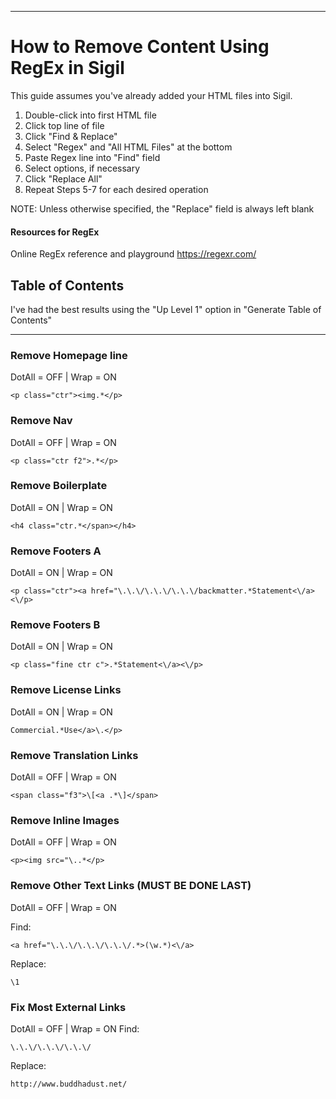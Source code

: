 -------------------------------

# How to Remove Content Using RegEx in Sigil

This guide assumes you've already added your HTML files into Sigil.

1. Double-click into first HTML file
2. Click top line of file
3. Click "Find & Replace"
4. Select "Regex" and "All HTML Files" at the bottom
5. Paste Regex line into "Find" field
6. Select options, if necessary
7. Click "Replace All"
8. Repeat Steps 5-7 for each desired operation

NOTE: Unless otherwise specified, the "Replace" field is always left blank

#### Resources for RegEx

Online RegEx reference and playground
https://regexr.com/


## Table of Contents

I've had the best results using the "Up Level 1" option in "Generate Table of Contents"

-------------------------------


### Remove Homepage line
DotAll = OFF | Wrap = ON

`<p class="ctr"><img.*</p>`


### Remove Nav
DotAll = OFF | Wrap = ON

`<p class="ctr f2">.*</p>`


### Remove Boilerplate
DotAll = ON | Wrap = ON

`<h4 class="ctr.*</span></h4>`


### Remove Footers A
DotAll = ON | Wrap = ON

`<p class="ctr"><a href="\.\.\/\.\.\/\.\.\/backmatter.*Statement<\/a><\/p>`


### Remove Footers B
DotAll = ON | Wrap = ON

`<p class="fine ctr c">.*Statement<\/a><\/p>`


### Remove License Links
DotAll = ON | Wrap = ON

`Commercial.*Use</a>\.</p>`


### Remove Translation Links
DotAll = OFF | Wrap = ON

`<span class="f3">\[<a .*\]</span>`


### Remove Inline Images
DotAll = OFF | Wrap = ON

`<p><img src="\..*</p>`


### Remove Other Text Links (MUST BE DONE LAST)
DotAll = OFF | Wrap = ON

Find:

`<a href="\.\.\/\.\.\/\.\.\/.*>(\w.*)<\/a>`

Replace:

`\1`


### Fix Most External Links
DotAll = OFF | Wrap = ON
Find:

`\.\.\/\.\.\/\.\.\/`

Replace:

`http://www.buddhadust.net/`
